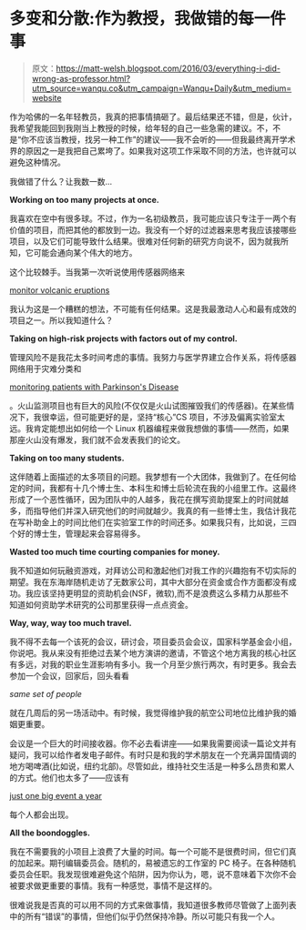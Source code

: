 # 多变和分散:作为教授，我做错的每一件事

> 原文：<https://matt-welsh.blogspot.com/2016/03/everything-i-did-wrong-as-professor.html?utm_source=wanqu.co&utm_campaign=Wanqu+Daily&utm_medium=website>

作为哈佛的一名年轻教员，我真的把事情搞砸了。最后结果还不错，但是，伙计，我希望我能回到我刚当上教授的时候，给年轻的自己一些急需的建议。不，不是“你不应该当教授，找另一种工作”的建议——我不会听的——但我最终离开学术界的原因之一是我把自己累垮了。如果我对这项工作采取不同的方法，也许就可以避免这种情况。

我做错了什么？让我数一数...

**Working on too many projects at once.**

我喜欢在空中有很多球。不过，作为一名初级教员，我可能应该只专注于一两个有价值的项目，而把其他的都放到一边。我没有一个好的过滤器来思考我应该接哪些项目，以及它们可能导致什么结果。很难对任何新的研究方向说不，因为就我所知，它可能会通向某个伟大的地方。

这个比较棘手。当我第一次听说使用传感器网络来

[monitor volcanic eruptions](http://www.mdw.la/papers/volcano-osdi06.pdf)

我认为这是一个糟糕的想法，不可能有任何结果。这是我最激动人心和最有成效的项目之一。所以我知道什么？

**Taking on high-risk projects with factors out of my control.**

管理风险不是我花太多时间考虑的事情。我努力与医学界建立合作关系，将传感器网络用于灾难分类和

[monitoring patients with Parkinson's Disease](http://www.mdw.la/papers/parkinsons-titb09.pdf)

。火山监测项目也有巨大的风险(不仅仅是火山试图摧毁我们的传感器)。在某些情况下，我很幸运，但可能更好的是，坚持“核心”CS 项目，不涉及偏离实验室太远。我肯定能想出如何给一个 Linux 机器编程来做我想做的事情——然而，如果那座火山没有爆发，我们就不会发表我们的论文。

**Taking on too many students.**

这伴随着上面描述的太多项目的问题。我梦想有一个大团体，我做到了。在任何给定的时间，我都有十几个博士生、本科生和博士后轮流在我的小组里工作。这最终形成了一个恶性循环，因为团队中的人越多，我花在撰写资助提案上的时间就越多，而指导他们并深入研究他们的时间就越少。我真的有一些博士生，我估计我花在写补助金上的时间比他们在实验室工作的时间还多。如果我只有，比如说，三四个好的博士生，管理起来会容易得多。

**Wasted too much time courting companies for money.**

我不知道如何玩融资游戏，对拜访公司和激起他们对我工作的兴趣抱有不切实际的期望。我在东海岸随机走访了无数家公司，其中大部分在资金或合作方面都没有成功。我应该坚持更明显的资助机会(NSF，微软),而不是浪费这么多精力从那些不知道如何资助学术研究的公司那里获得一点点资金。

**Way, way, way too much travel.**

我不得不去每一个该死的会议，研讨会，项目委员会会议，国家科学基金会小组，你说吧。我从来没有拒绝过去某个地方演讲的邀请，不管这个地方离我的核心社区有多远，对我的职业生涯影响有多小。我一个月至少旅行两次，有时更多。我会去参加一个会议，回家后，回头看看

*same set of people*

就在几周后的另一场活动中。有时候，我觉得维护我的航空公司地位比维护我的婚姻更重要。

会议是一个巨大的时间接收器。你不必去看讲座——如果我需要阅读一篇论文并有疑问，我可以给作者发电子邮件。有时只是和我的学术朋友在一个充满异国情调的地方喝啤酒(比如说，纽约北部)。尽管如此，维持社交生活是一种多么昂贵和累人的方式。他们也太多了——应该有

[just one big event a year](http://matt-welsh.blogspot.com/2015/05/a-modest-proposal-sosigcommobixdi.html)

每个人都会出现。

**All the boondoggles.**

我在不需要我的小项目上浪费了大量的时间。每一个可能不是很费时间，但它们真的加起来。期刊编辑委员会。随机的，易被遗忘的工作室的 PC 椅子。在各种随机委员会任职。我发现很难避免这个陷阱，因为你认为，嗯，说不意味着下次你不会被要求做更重要的事情。我有一种感觉，事情不是这样的。

很难说我是否真的可以用不同的方式来做事情，我知道很多教师尽管做了上面列表中的所有“错误”的事情，但他们似乎仍然保持冷静。所以可能只有我一个人。